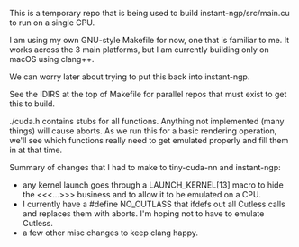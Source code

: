This is a temporary repo that is being used to build instant-ngp/src/main.cu to run on a single CPU.

I am using my own GNU-style Makefile for now, one that is familiar to me.
It works across the 3 main platforms, but I am currently building only on macOS using clang++.

We can worry later about trying to put this back into instant-ngp.

See the IDIRS at the top of Makefile for parallel repos that must exist to get this to build.

./cuda.h contains stubs for all functions. Anything not implemented (many things) will cause aborts. As we run this for a basic rendering operation, we'll see which functions really need to get emulated properly and fill them in at that time.

Summary of changes that I had to make to tiny-cuda-nn and instant-ngp:
* any kernel launch goes through a LAUNCH_KERNEL[13] macro to hide the <<<...>>> business and to allow it to be emulated on a CPU.
* I currently have a #define NO_CUTLASS that ifdefs out all Cutless calls and replaces them with aborts. I'm hoping not to have to emulate Cutless.
* a few other misc changes to keep clang happy.
